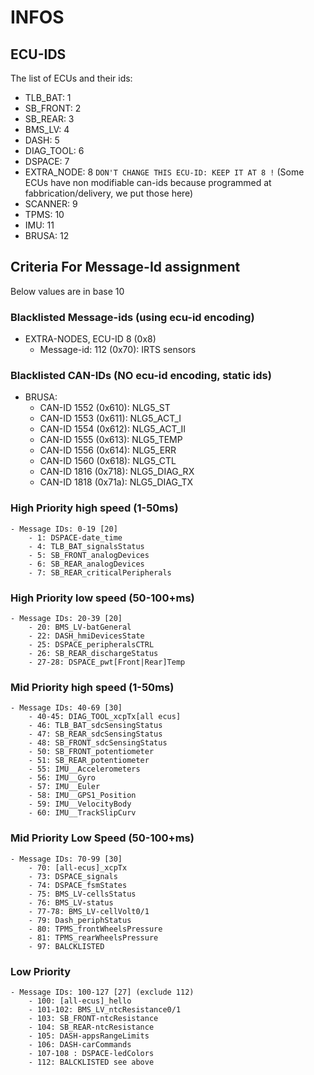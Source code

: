 # INFOS

## ECU-IDS

The list of ECUs and their ids:

-   TLB_BAT: 1
-   SB_FRONT: 2
-   SB_REAR: 3
-   BMS_LV: 4
-   DASH: 5
-   DIAG_TOOL: 6
-   DSPACE: 7
-   EXTRA_NODE: 8 `DON'T CHANGE THIS ECU-ID: KEEP IT AT 8 !` (Some ECUs have non modifiable can-ids because programmed at fabbrication/delivery, we put those here)
-   SCANNER: 9
-   TPMS: 10
-   IMU: 11
-   BRUSA: 12

## Criteria For Message-Id assignment

Below values are in base 10

### Blacklisted Message-ids (using ecu-id encoding)

-   EXTRA-NODES, ECU-ID 8 (0x8)
    -   Message-id: 112 (0x70): IRTS sensors

### Blacklisted CAN-IDs (NO ecu-id encoding, static ids)

-   BRUSA:
    -   CAN-ID 1552 (0x610): NLG5_ST
    -   CAN-ID 1553 (0x611): NLG5_ACT_I
    -   CAN-ID 1554 (0x612): NLG5_ACT_II
    -   CAN-ID 1555 (0x613): NLG5_TEMP
    -   CAN-ID 1556 (0x614): NLG5_ERR
    -   CAN-ID 1560 (0x618): NLG5_CTL
    -   CAN-ID 1816 (0x718): NLG5_DIAG_RX
    -   CAN-ID 1818 (0x71a): NLG5_DIAG_TX

### High Priority high speed (1-50ms)

```
- Message IDs: 0-19 [20]
    - 1: DSPACE-date_time
    - 4: TLB_BAT_signalsStatus
    - 5: SB_FRONT_analogDevices
    - 6: SB_REAR_analogDevices
    - 7: SB_REAR_criticalPeripherals
```

### High Priority low speed (50-100+ms)

```
- Message IDs: 20-39 [20]
    - 20: BMS_LV-batGeneral
    - 22: DASH_hmiDevicesState
    - 25: DSPACE_peripheralsCTRL
    - 26: SB_REAR_dischargeStatus
    - 27-28: DSPACE_pwt[Front|Rear]Temp
```

### Mid Priority high speed (1-50ms)

```
- Message IDs: 40-69 [30]
    - 40-45: DIAG_TOOL_xcpTx[all ecus]
    - 46: TLB_BAT_sdcSensingStatus
    - 47: SB_REAR_sdcSensingStatus
    - 48: SB_FRONT_sdcSensingStatus
    - 50: SB_FRONT_potentiometer
    - 51: SB_REAR_potentiometer
    - 55: IMU__Accelerometers
    - 56: IMU__Gyro
    - 57: IMU__Euler
    - 58: IMU__GPS1_Position
    - 59: IMU__VelocityBody
    - 60: IMU__TrackSlipCurv
```

### Mid Priority Low Speed (50-100+ms)

```
- Message IDs: 70-99 [30]
    - 70: [all-ecus]_xcpTx
    - 73: DSPACE_signals
    - 74: DSPACE_fsmStates
    - 75: BMS_LV-cellsStatus
    - 76: BMS_LV-status
    - 77-78: BMS_LV-cellVolt0/1
    - 79: Dash_periphStatus
    - 80: TPMS_frontWheelsPressure
    - 81: TPMS_rearWheelsPressure
    - 97: BALCKLISTED
```

### Low Priority

```
- Message IDs: 100-127 [27] (exclude 112)
    - 100: [all-ecus]_hello
    - 101-102: BMS_LV_ntcResistance0/1
    - 103: SB_FRONT-ntcResistance
    - 104: SB_REAR-ntcResistance
    - 105: DASH-appsRangeLimits
    - 106: DASH-carCommands
    - 107-108 : DSPACE-ledColors
    - 112: BALCKLISTED see above
```
